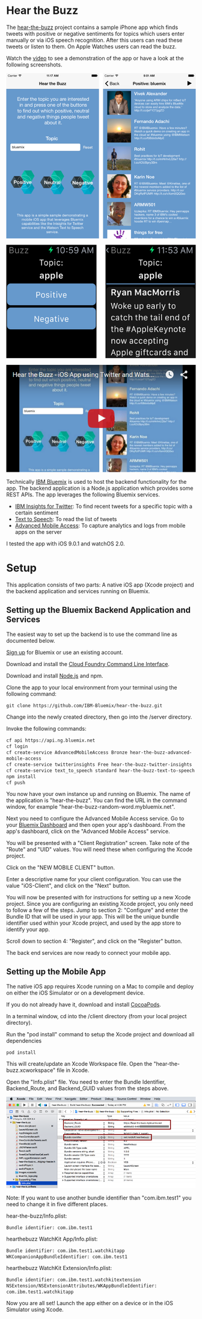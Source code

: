 Hear the Buzz
================================================================================

The [hear-the-buzz](https://github.com/IBM-Bluemix/hear-the-buzz) project contains a sample iPhone app which finds tweets with positive or negative sentiments for topics which users enter manually or via iOS speech recognition. After this users can read these tweets or listen to them. On Apple Watches users can read the buzz.

Watch the [video](https://www.youtube.com/watch?v=QctwylG31XA) to see a demonstration of the app or have a look at the following screenshots.

![alt text](screenshots-combined.png "Hear the Buzz Screenshots")

![alt text](screenshotswatch-combinded.png "Hear the Buzz Screenshots")

[![Hear the Buzz Video](video.png)](http://www.youtube.com/watch?v=QctwylG31XA)

Technically [IBM Bluemix](https://bluemix.net) is used to host the backend functionality for the app. The backend application is a Node.js application which provides some REST APIs. The app leverages the following Bluemix services.

* [IBM Insights for Twitter](https://console.ng.bluemix.net/catalog/ibm-insights-for-twitter/): To find recent tweets for a specific topic with a certain sentiment
* [Text to Speech](https://console.ng.bluemix.net/catalog/text-to-speech/): To read the list of tweets
* [Advanced Mobile Access](https://console.ng.bluemix.net/catalog/advanced-mobile-access/): To capture analytics and logs from mobile apps on the server

I tested the app with iOS 9.0.1 and watchOS 2.0.

Setup
================================================================================

This application consists of two parts: A native iOS app (Xcode project) and the backend application and services running on Bluemix. 


Setting up the Bluemix Backend Application and Services
--------------------------------------------------------------------------------

The easiest way to set up the backend is to use the command line as documented below.

[Sign up](https://bluemix.net) for Bluemix or use an existing account.

Download and install the [Cloud Foundry Command Line Interface](https://github.com/cloudfoundry/cli#downloads).

Download and install [Node.js](http://nodejs.org/) and npm.

Clone the app to your local environment from your terminal using the following command:

```
git clone https://github.com/IBM-Bluemix/hear-the-buzz.git
```

Change into the newly created directory, then go into the /server directory.

Invoke the following commands:

```
cf api https://api.ng.bluemix.net
cf login
cf create-service AdvancedMobileAccess Bronze hear-the-buzz-advanced-mobile-access
cf create-service twitterinsights Free hear-the-buzz-twitter-insights
cf create-service text_to_speech standard hear-the-buzz-text-to-speech
npm install
cf push
```

You now have your own instance up and running on Bluemix. The name of the application is "hear-the-buzz". You can find the URL in the command window, for example "hear-the-buzz-random-word.mybluemix.net".

Next you need to configure the Advanced Mobile Access service. Go to your [Bluemix Dashboard](https://console.ng.bluemix.net/?direct=classic/#/resources) and then open your app's dashboard. From the app's dashboard, click on the "Advanced Mobile Access" service.

You will be presented with a "Client Registration" screen. Take note of the "Route" and "UID" values. You will need these when configuring the Xcode project.

Click on the "NEW MOBILE CLIENT" button.

Enter a descriptive name for your client configuration. You can use the value "iOS-Client", and click on the "Next" button.

You will now be presented with for instructions for setting up a new Xcode project. Since you are configuring an existing Xcode project, you only need to follow a few of the steps. Jump to section 2: "Configure" and enter the Bundle ID that will be used in your app. This will be the unique bundle identifier used within your Xcode project, and used by the app store to identify your app.

Scroll down to section 4: "Register", and click on the "Register" button.

The back end services are now ready to connect your mobile app. 


Setting up the Mobile App
--------------------------------------------------------------------------------

The native iOS app requires Xcode running on a Mac to compile and deploy on either the iOS Simulator or on a development device.

If you do not already have it, download and install [CocoaPods](https://cocoapods.org/).

In a terminal window, cd into the /client directory (from your local project directory).

Run the "pod install" command to setup the Xcode project and download all dependencies

```
pod install
```

This will create/update an Xcode Workspace file. Open the "hear-the-buzz.xcworkspace" file in Xcode.

Open the "Info.plist" file. You need to enter the Bundle Identifier, Backend_Route, and Backend_GUID values from the steps above. 

![alt text](xcode-small.png "Hear the Buzz")

Note: If you want to use another bundle identifier than "com.ibm.test1" you need to change it in five different places.

hear-the-buzz/Info.plist:

```
Bundle identifier: com.ibm.test1
```

hearthebuzz WatchKit App/Info.plist:

```
Bundle identifier: com.ibm.test1.watchkitapp
WKCompanionAppBundleIdentifier: com.ibm.test1
```

hearthebuzz WatchKit Extension/Info.plist:

```
Bundle identifier: com.ibm.test1.watchkitextension
NSExtension/NSExtensionAttributes/WKAppBundleIdentifier: com.ibm.test1.watchkitapp
```

Now you are all set! Launch the app either on a device or in the iOS Simulator using Xcode.